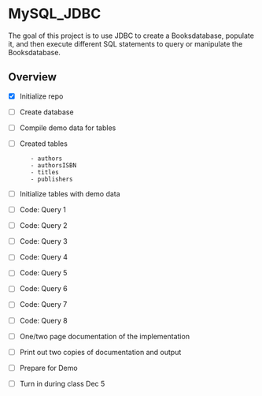 # MySQL_JDBC

The goal of this project is to use JDBC to create a Booksdatabase, populate it, and then execute different SQL statements to query or manipulate the Booksdatabase.

## Overview
- [x] Initialize repo
- [ ] Create database
- [ ] Compile demo data for tables
- [ ] Created tables

         - authors
         - authorsISBN
         - titles
         - publishers

- [ ] Initialize tables with demo data 
- [ ] Code: Query 1 
- [ ] Code: Query 2 
- [ ] Code: Query 3 
- [ ] Code: Query 4 
- [ ] Code: Query 5 
- [ ] Code: Query 6 
- [ ] Code: Query 7 
- [ ] Code: Query 8 
- [ ] One/two page documentation of the implementation
- [ ] Print out two copies of documentation and output
- [ ] Prepare for Demo
- [ ] Turn in during class Dec 5

